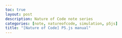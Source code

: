 ```yaml
---
toc: true
layout: post
description: Nature of Code note series
categories: [note, natureofcode, simulation, p5js]
title: "[Nature of Code] P5.js manual"
---
```



